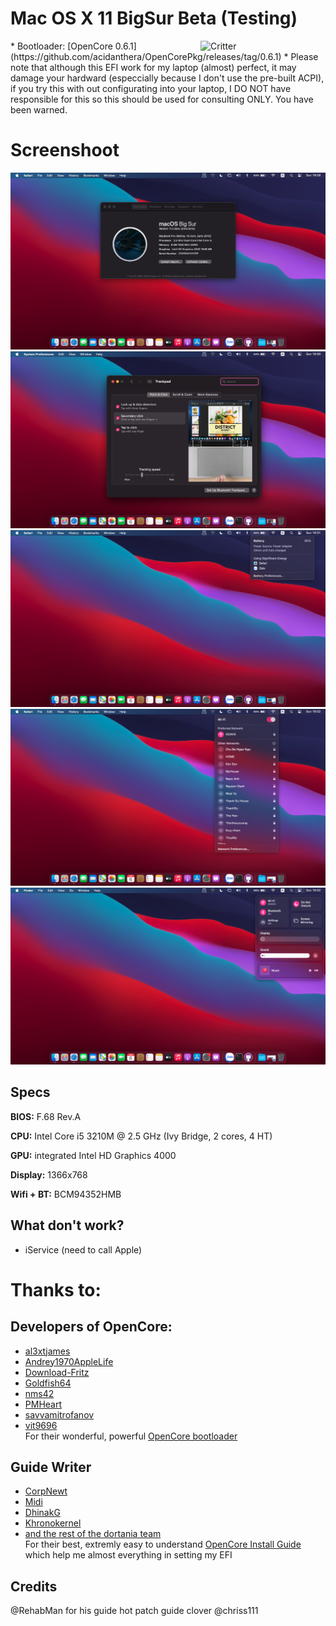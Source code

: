 # Mac OS X 11 BigSur Beta (Testing)
<img align="right" src="https://dortania.github.io/docs/latest/Logos/Logo-.png" alt="Critter" width="200">
* Bootloader: [OpenCore 0.6.1](https://github.com/acidanthera/OpenCorePkg/releases/tag/0.6.1)
* Please note that although this EFI work for my laptop (almost) perfect, it may damage your hardward (especcially because I don't use the pre-built ACPI), if you try this with out configurating into your laptop, I DO NOT have responsible for this so this should be used for consulting ONLY. You have been warned.

# Screenshoot
![1](./screenshoot/1.png)
![2](./screenshoot/2.png)
![3](./screenshoot/3.png)
![4](./screenshoot/4.png)
![5](./screenshoot/5.png)

## Specs

**BIOS:** F.68 Rev.A

**CPU:** Intel Core i5 3210M @ 2.5 GHz (Ivy Bridge, 2 cores, 4 HT)

**GPU:** integrated Intel HD Graphics 4000

**Display:** 1366x768

**Wifi + BT:** BCM94352HMB

## What don't work?  
* iService (need to call Apple)

# Thanks to:
## **Developers of OpenCore**:
* [al3xtjames](https://github.com/al3xtjames)
* [Andrey1970AppleLife](https://github.com/Andrey1970AppleLife)
* [Download-Fritz](https://github.com/Download-Fritz)
* [Goldfish64](https://github.com/Goldfish64)
* [nms42](https://github.com/nms42)
* [PMHeart](https://github.com/PMHeart)
* [savvamitrofanov](https://github.com/savvamitrofanov)
* [vit9696](https://github.com/vit9696)  
For their wonderful, powerful [OpenCore bootloader](https://github.com/acidanthera/OpenCorePkg)
## **Guide Writer**
* [CorpNewt](https://github.com/corpnewt)
* [Midi](https://github.com/midi1996)
* [DhinakG](https://github.com/dhinakg)
* [Khronokernel](https://github.com/khronokernel)
* [and the rest of the dortania team](https://github.com/dortania)  
For their best, extremly easy to understand [OpenCore Install Guide](https://dortania.github.io/OpenCore-Install-Guide/) which help me almost everything in setting my EFI

## Credits
@RehabMan for his guide hot patch guide clover
@chriss111